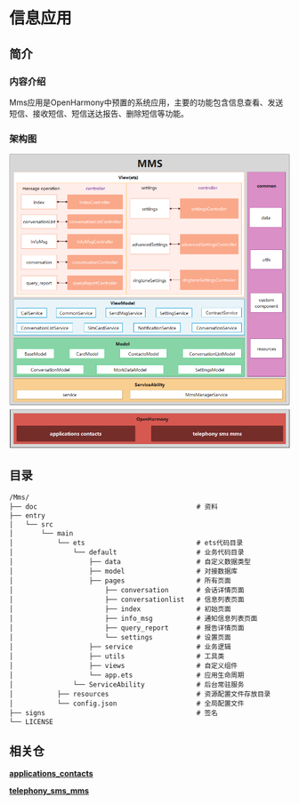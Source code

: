 # 信息应用

## 简介

### 内容介绍
Mms应用是OpenHarmony中预置的系统应用，主要的功能包含信息查看、发送短信、接收短信、短信送达报告、删除短信等功能。

### 架构图

![MMS_architectural_diagram](./doc/image/MMS_architectural_diagram.png)

## 目录

~~~
/Mms/
├── doc                                        # 资料
├── entry
│   └── src
│       └── main
│           └── ets                            # ets代码目录
│               └── default                    # 业务代码目录
│                   ├── data                   # 自定义数据类型
│                   ├── model                  # 对接数据库
│                   ├── pages                  # 所有页面
│                       ├── conversation       # 会话详情页面
│                       ├── conversationlist   # 信息列表页面
│                       ├── index              # 初始页面
│                       ├── info_msg           # 通知信息列表页面
│                       ├── query_report       # 报告详情页面
│                       └── settings           # 设置页面
│                   ├── service                # 业务逻辑
│                   ├── utils                  # 工具类
│                   ├── views                  # 自定义组件
│                   └── app.ets                # 应用生命周期
│               └── ServiceAbility             # 后台常驻服务
│           ├── resources                      # 资源配置文件存放目录
│           └── config.json                    # 全局配置文件
├── signs                                      # 签名
└── LICENSE
~~~

## 相关仓

[**applications_contacts**](https://gitee.com/openharmony/applications_contacts)

[**telephony_sms_mms**](https://gitee.com/openharmony/telephony_sms_mms)
